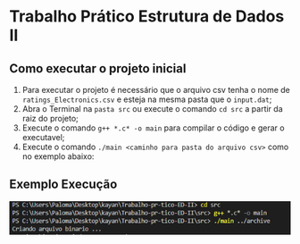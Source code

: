 # Trabalho Prático Estrutura de Dados II

## Como executar o projeto inicial

1. Para executar o projeto é necessário que o arquivo csv tenha o nome de `ratings_Electronics.csv` e esteja na mesma pasta que o `input.dat`;
2. Abra o Terminal na `pasta src` ou execute o comando `cd src` a partir da raiz do projeto;
3. Execute o comando `g++ *.c* -o main` para compilar o código e gerar o executavel;
4. Execute o comando `./main <caminho para pasta do arquivo csv>` como no exemplo abaixo:

## Exemplo Execução
<img src="https://raw.githubusercontent.com/Kaymartins/Trabalho-pr-tico-ED-II/main/images/exemplo.png?token=GHSAT0AAAAAAB3HBSPH5CCB5347JZAG6IKIY3UELPA">

